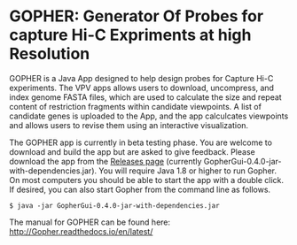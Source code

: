 # GOPHER: Generator Of Probes for capture Hi-C Expriments at high Resolution

GOPHER is a Java App designed to help design probes for Capture Hi-C experiments. 
The VPV apps allows users to download, uncompress, and index genome FASTA files, which are used to calculate the size and repeat content of restriction fragments within candidate viewpoints. A list of candidate genes is uploaded to the App, and the app calculcates viewpoints and allows users to revise them using an interactive visualization.

The GOPHER app is currently in beta testing phase. You are welcome to download and build the app but are asked to give feedback.
Please download the app from the [Releases page](https://github.com/TheJacksonLaboratory/Gopher/releases) (currently GopherGui-0.4.0-jar-with-dependencies.jar).
You will require Java 1.8 or higher to run Gopher. On most computers you should be able to start the app with a double click. If desired, you can
also start Gopher from the command line as follows.

```aidl
$ java -jar GopherGui-0.4.0-jar-with-dependencies.jar
```

The manual for GOPHER can be found here: http://Gopher.readthedocs.io/en/latest/
